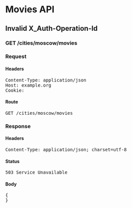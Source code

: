 # Movies API

## Invalid X_Auth-Operation-Id 

### GET /cities/moscow/movies
### Request

#### Headers

<pre>Content-Type: application/json
Host: example.org
Cookie: </pre>

#### Route

<pre>GET /cities/moscow/movies</pre>

### Response

#### Headers

<pre>Content-Type: application/json; charset=utf-8</pre>

#### Status

<pre>503 Service Unavailable</pre>

#### Body

<pre>{
}</pre>
